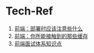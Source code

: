 # Tech-Ref

1. [前端：部署时应该注意些什么](./前端：部署时应该注意些什么.md)
2. [前端：你所能接触到的那些缓存](./前端：你所能接触到的那些缓存.md)
3. [前端面试体系知识点](./前端.pdf)
